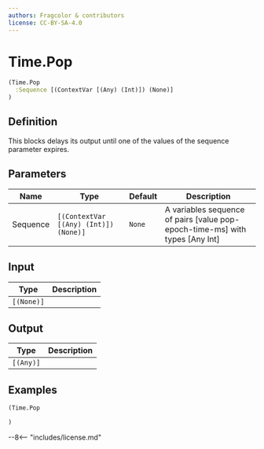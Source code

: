 ```yaml
---
authors: Fragcolor & contributors
license: CC-BY-SA-4.0
---
```



# Time.Pop

```clojure
(Time.Pop
  :Sequence [(ContextVar [(Any) (Int)]) (None)]
)
```


## Definition

This blocks delays its output until one of the values of the sequence parameter expires.


## Parameters

| Name | Type | Default | Description |
|------|------|---------|-------------|
| Sequence | `[(ContextVar [(Any) (Int)]) (None)]` | `None` | A variables sequence of pairs [value pop-epoch-time-ms] with types [Any Int] |


## Input

| Type | Description |
|------|-------------|
| `[(None)]` |  |


## Output

| Type | Description |
|------|-------------|
| `[(Any)]` |  |


## Examples

```clojure
(Time.Pop

)
```


--8<-- "includes/license.md"
